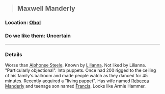 >## Maxwell Manderly

### Location: [Obol](../../Locations/Obol.md)

### Do we like them: Uncertain

***

### Details

Worse than [Alphonse Steele](../PCs/Alphonse%20Steele.md). Known by [Lilianna](Lilianna.md). Not liked by Lilianna. "Particularly objectional". Into puppets. Once had 200 rigged to the ceiling of his family's ballroom and made people watch as they danced for 45 minutes. Recently acquired a "living puppet". 
Has wife named [Rebecca Manderly](Rebecca%20Manderly.md) and teenage son named [Francis](Francis%20Manderly.md).
Looks like Armie Hammer.